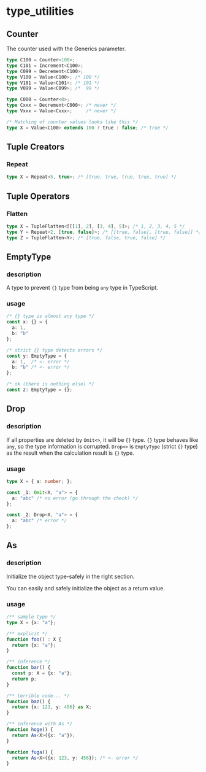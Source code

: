 # type_utilities

## Counter

The counter used with the Generics parameter.

```ts
type C100 = Counter<100>;
type C101 = Increment<C100>;
type C099 = Decrement<C100>;
type V100 = Value<C100>; /* 100 */
type V101 = Value<C101>; /* 101 */
type V099 = Value<C099>; /*  99 */

type C000 = Counter<0>;
type Cxxx = Decrement<C000>; /* never */
type Vxxx = Value<Cxxx>;     /* never */

/* Matching of counter values ​​looks like this */
type X = Value<C100> extends 100 ? true : false; /* true */
```

## Tuple Creators

### Repeat

```ts
type X = Repeat<5, true>; /* [true, true, true, true, true] */
```

## Tuple Operators

### Flatten

```ts
type X = TupleFlatten<[[[1], 2], [3, 4], 5]>; /* 1, 2, 3, 4, 5 */
type Y = Repeat<2, [true, false]>; /* [[true, false], [true, false]] */
type Z = TupleFlatten<Y>; /* [true, false, true, false] */
```

## EmptyType

### description

A type to prevent `{}` type from being `any` type in TypeScript.

### usage

```ts
/* {} type is almost any type */
const x: {} = {
  a: 1,
  b: "b"
};

/* strict {} type detects errors */
const y: EmptyType = {
  a: 1,  /* <- error */
  b: "b" /* <- error */
};

/* ok (there is nothing else) */
const z: EmptyType = {}; 
```

## Drop

### description

If all properties are deleted by `Omit<>`, it will be `{}` type. `{}` type behaves like `any`, so the type information is corrupted. `Drop<>` is `EmptyType` (strict `{}` type) as the result when the calculation result is `{}` type.




### usage

```ts
type X = { a: number; };

const _1: Omit<X, "a"> = {
  a: "abc" /* no error (go through the check) */
};

const _2: Drop<X, "a"> = {
  a: "abc" /* error */
};
```

## As

### description

Initialize the object type-safely in the right section.

You can easily and safely initialize the object as a return value.

### usage

```ts
/** sample type */
type X = {x: "a"};

/** explicit */
function foo() : X {
  return {x: "a"};
}

/** inference */
function bar() {
  const p: X = {x: "a"};
  return p;
}

/** terrible code... */
function baz() {
  return {x: 123, y: 456} as X;
}

/** inference with As */
function hoge() {
  return As<X>({x: "a"});
}

function fuga() {
  return As<X>({x: 123, y: 456}); /* <- error */
}
```
